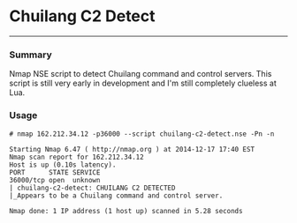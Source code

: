 # Chuilang C2 Detect
---------------

### Summary

Nmap NSE script to detect Chuilang command and control servers. This script is still very early in development and I'm still completely clueless at Lua.

### Usage

```
# nmap 162.212.34.12 -p36000 --script chuilang-c2-detect.nse -Pn -n

Starting Nmap 6.47 ( http://nmap.org ) at 2014-12-17 17:40 EST
Nmap scan report for 162.212.34.12
Host is up (0.10s latency).
PORT      STATE SERVICE
36000/tcp open  unknown
| chuilang-c2-detect: CHUILANG C2 DETECTED
|_Appears to be a Chuilang command and control server.

Nmap done: 1 IP address (1 host up) scanned in 5.28 seconds
```

